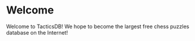 # Welcome
Welcome to TacticsDB! We hope to become the largest free chess puzzles database on the Internet!